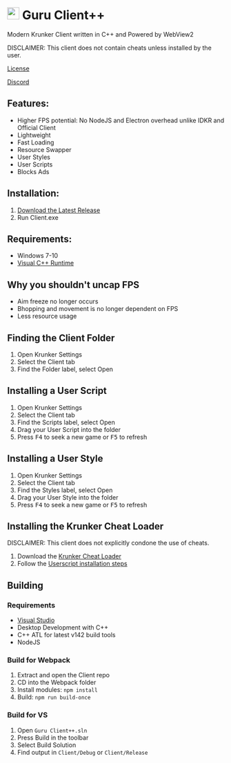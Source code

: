 # <img src="./Client/Icon.ico" style="height:1em"> Guru Client++

Modern Krunker Client written in C++ and Powered by WebView2

DISCLAIMER: This client does not contain cheats unless installed by the user.

[License](./LICENSE)

[Discord](https://y9x.github.io/discord)

## Features:

- Higher FPS potential: No NodeJS and Electron overhead unlike IDKR and Official Client
- Lightweight
- Fast Loading
- Resource Swapper
- User Styles
- User Scripts
- Blocks Ads

## Installation:

1. [Download the Latest Release](https://github.com/y9x/clientpp/releases)
2. Run Client.exe

## Requirements:

- Windows 7-10
- [Visual C++ Runtime](https://docs.microsoft.com/en-US/cpp/windows/latest-supported-vc-redist?view=msvc-160#visual-studio-2015-2017-2019-and-2022)

## Why you shouldn't uncap FPS

- Aim freeze no longer occurs
- Bhopping and movement is no longer dependent on FPS
- Less resource usage

## Finding the Client Folder

1. Open Krunker Settings
2. Select the Client tab
3. Find the Folder label, select Open

## Installing a User Script

1. Open Krunker Settings
2. Select the Client tab
3. Find the Scripts label, select Open
4. Drag your User Script into the folder
5. Press <kbd>F4</kbd> to seek a new game or <kbd>F5</kbd> to refresh

## Installing a User Style

1. Open Krunker Settings
2. Select the Client tab
3. Find the Styles label, select Open
4. Drag your User Style into the folder
5. Press <kbd>F4</kbd> to seek a new game or <kbd>F5</kbd> to refresh

## Installing the Krunker Cheat Loader

DISCLAIMER: This client does not explicitly condone the use of cheats.

1. Download the [Krunker Cheat Loader](https://api.sys32.dev/v2/cheat-loader)
2. Follow the [Userscript installation steps](#installing-a-user-script)
## Building

### Requirements

- [Visual Studio](https://visualstudio.microsoft.com/downloads/)
- Desktop Development with C++
- C++ ATL for latest v142 build tools
- NodeJS

### Build for Webpack

1. Extract and open the Client repo
2. CD into the Webpack folder
3. Install modules: `npm install`
4. Build: `npm run build-once`

### Build for VS

1. Open `Guru Client++.sln`
2. Press Build in the toolbar
3. Select Build Solution
4. Find output in `Client/Debug` or `Client/Release`
